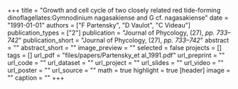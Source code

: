+++
title = "Growth and cell cycle of two closely related red tide-forming dinoflagellates:Gymnodinium nagasakiense and G cf. nagasakiense"
date = "1991-01-01"
authors = ["F Partensky", "D Vaulot", "C Videau"]
publication_types = ["2"]
publication = "Journal of Phycology, (27), _pp. 733–742_"
publication_short = "Journal of Phycology, (27), _pp. 733–742_"
abstract = ""
abstract_short = ""
image_preview = ""
selected = false
projects = []
tags = []
url_pdf = "files/papers/Partensky_et al_1991.pdf"
url_preprint = ""
url_code = ""
url_dataset = ""
url_project = ""
url_slides = ""
url_video = ""
url_poster = ""
url_source = ""
math = true
highlight = true
[header]
image = ""
caption = ""
+++

